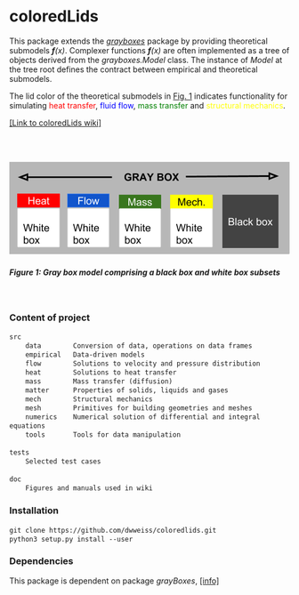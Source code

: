 # coloredLids

This package extends the [_grayboxes_](https://github.com/dwweiss/grayBoxes/wiki) package by providing theoretical submodels _**f**(x)_. Complexer functions _**f**(x)_ are often implemented as a tree of objects derived from the _grayboxes.Model_ class.  The instance of _Model_ at the tree root defines the contract between empirical and theoretical submodels.

The lid color of the theoretical submodels in [Fig. 1](#figure-1-gray-box-model-comprising-white-boxes-with-colored-lids-and-black-boxes) indicates functionality for simulating  <font color="red">heat transfer</font>, <font color="blue">fluid flow</font>, <font color="green">mass transfer</font> and <font color="yellow">structural mechanics</font>.

[[Link to coloredLids wiki]](https://github.com/dwweiss/coloredlids/wiki)

<br>
<br>

![](https://github.com/dwweiss/coloredlids/blob/master/doc/fig/colored_boxes_top.png)

##### Figure 1: Gray box model comprising a black box and white box subsets

<br>

### Content of project 

    src
        data        Conversion of data, operations on data frames
        empirical   Data-driven models
        flow        Solutions to velocity and pressure distribution
        heat        Solutions to heat transfer
        mass        Mass transfer (diffusion)
        matter      Properties of solids, liquids and gases
        mech        Structural mechanics
        mesh        Primitives for building geometries and meshes
        numerics    Numerical solution of differential and integral equations
        tools       Tools for data manipulation
        
    tests
        Selected test cases

    doc
        Figures and manuals used in wiki

### Installation

    git clone https://github.com/dwweiss/coloredlids.git  
    python3 setup.py install --user

### Dependencies

This package is dependent on package _grayBoxes_, [[info]](https://github.com/dwweiss/grayboxes#dependencies)
